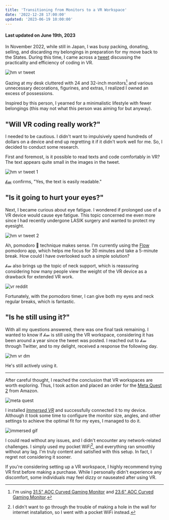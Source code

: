 ```yaml
---
title: 'Transitioning from Monitors to a VR Workspace'
date: '2022-12-28 17:00:00'
updated: '2023-06-19 10:00:00'
---
```


#### Last updated on June 19th, 2023

In November 2022, while still in Japan, I was busy packing, donating, selling, and discarding my belongings in preparation for my move back to the States.
During this time, I came across a [tweet](https://twitter.com/hmartapp/status/1444891624538996740?s=20) discussing the practicality and efficiency of coding in VR.

![hm vr tweet](/images/hm-vr-setup.webp)

Gazing at my desk cluttered with 24 and 32-inch monitors[^a] and various unnecessary decorations, figurines, and extras, I realized I owned an excess of possessions.

Inspired by this person, I yearned for a minimalistic lifestyle with fewer belongings (this may not what this person was aiming for but anyway).

## "Will VR coding really work?"

I needed to be cautious. I didn't want to impulsively spend hundreds of dollars on a device and end up regretting it if it didn't work well for me.
So, I decided to conduct some research.

First and foremost, is it possible to read texts and code comfortably in VR? The text appears quite small in the images in the tweet.

![hm vr tweet 1](/images/hm-vr-tweet-1.webp)

[𝒽𝓂](https://twitter.com/hmartapp) confirms, "Yes, the text is easily readable."

## "Is it going to hurt your eyes?"

Next, I became curious about eye fatigue.
I wondered if prolonged use of a VR device would cause eye fatigue. This topic concerned me even more since I had recently undergone LASIK surgery and wanted to protect my eyesight.

![hm vr tweet 2](/images/hm-vr-tweet-2.webp)

Ah, pomodoro 🍅 technique makes sense.
I'm currently using the [Flow](https://flowapp.info/) pomodoro app, which helps me focus for 30 minutes and take a 5-minute break. How could I have overlooked such a simple solution?

𝒽𝓂 also brings up the topic of neck support, which is reassuring considering how many people view the weight of the VR device as a drawback for extended VR work.

![vr reddit](/images/vr-reddit.webp)

Fortunately, with the pomodoro timer, I can give both my eyes and neck regular breaks, which is fantastic.

## "Is he still using it?"

With all my questions answered, there was one final task remaining. I wanted to know if 𝒽𝓂 is still using the VR workspace, considering it has been around a year since the tweet was posted.
I reached out to 𝒽𝓂 through Twitter, and to my delight, received a response the following day.

![hm vr dm](/images/hm-vr-dm.webp)

He's still actively using it.

---

After careful thought, I reached the conclusion that VR workspaces are worth exploring. Thus, I took action and placed an order for the [Meta Quest 2](https://www.meta.com/jp/en/quest/products/quest-2/) from Amazon.

![meta quest](/images/meta-quest.webp)

I installed [_Immersed VR_](https://immersed.com/) and successfully connected it to my device.
Although it took some time to configure the monitor size, angles, and other settings to achieve the optimal fit for my eyes, I managed to do it.

![immersed gif](/images/immersed.gif)

I could read without any issues, and I didn't encounter any network-related challenges. I simply used my pocket WiFi[^b], and everything ran smoothly without any lag.
I'm truly content and satisfied with this setup. In fact, I regret not considering it sooner.

If you're considering setting up a VR workspace, I highly recommend trying VR first before making a purchase. While I personally didn't experience any discomfort, some individuals may feel dizzy or nauseated after using VR.

[^a]: I'm using [31.5" AOC Curved Gaming Monitor](https://www.amazon.co.jp/-/en/gp/product/B07KSNSFLB/ref=ppx_yo_dt_b_search_asin_title?ie=UTF8&psc=1) and [23.6" AOC Curved Gaming Monitor](https://www.amazon.co.jp/-/en/gp/product/B07KSDKWCC/ref=ppx_yo_dt_b_search_asin_title?ie=UTF8&psc=1).
[^b]: I didn't want to go through the trouble of making a hole in the wall for internet installation, so I went with a pocket WiFi instead.
